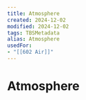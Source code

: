 ```yaml
---
title: Atmosphere
created: 2024-12-02
modified: 2024-12-02
tags: TBSMetadata
alias: Atmosphere
usedFor:
- "[[602 Air]]"
---
```

# Atmosphere
